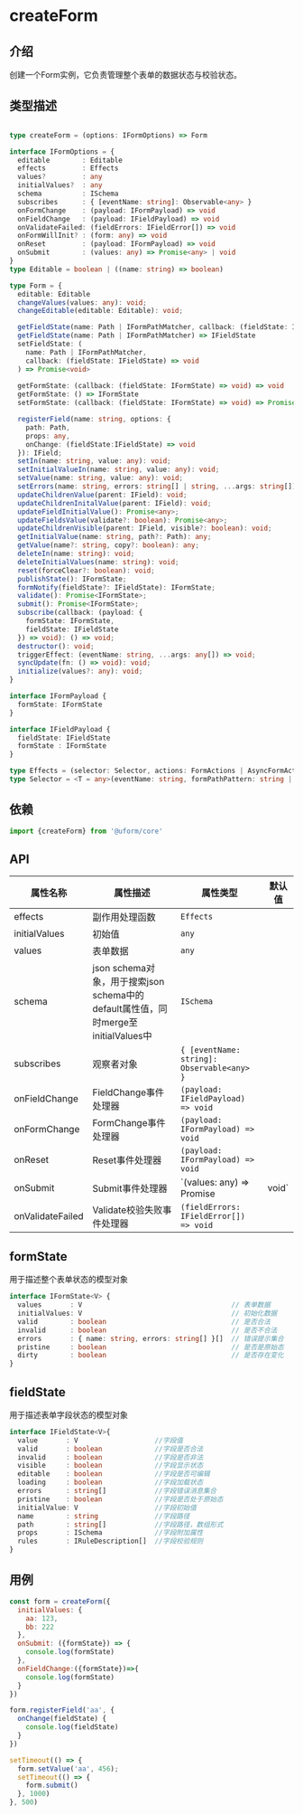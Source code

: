 # createForm

## 介绍

创建一个Form实例，它负责管理整个表单的数据状态与校验状态。

## 类型描述

```typescript

type createForm = (options: IFormOptions) => Form

interface IFormOptions = {
  editable        : Editable
  effects         : Effects
  values?         : any
  initialValues?  : any
  schema          : ISchema
  subscribes      : { [eventName: string]: Observable<any> }
  onFormChange    : (payload: IFormPayload) => void
  onFieldChange   : (payload: IFieldPayload) => void
  onValidateFailed: (fieldErrors: IFieldError[]) => void
  onFormWillInit? : (form: any) => void
  onReset         : (payload: IFormPayload) => void
  onSubmit        : (values: any) => Promise<any> | void
}
type Editable = boolean | ((name: string) => boolean)

type Form = {
  editable: Editable
  changeValues(values: any): void;
  changeEditable(editable: Editable): void;

  getFieldState(name: Path | IFormPathMatcher, callback: (fieldState: IFieldState) => void) => void
  getFieldState(name: Path | IFormPathMatcher) => IFieldState
  setFieldState: (
    name: Path | IFormPathMatcher,
    callback: (fieldState: IFieldState) => void
  ) => Promise<void>
  
  getFormState: (callback: (fieldState: IFormState) => void) => void
  getFormState: () => IFormState
  setFormState: (callback: (fieldState: IFormState) => void) => Promise<void>

  registerField(name: string, options: {
    path: Path, 
    props: any, 
    onChange: (fieldState:IFieldState) => void 
  }): IField;
  setIn(name: string, value: any): void;
  setInitialValueIn(name: string, value: any): void;
  setValue(name: string, value: any): void;
  setErrors(name: string, errors: string[] | string, ...args: string[]): void;
  updateChildrenValue(parent: IField): void;
  updateChildrenInitalValue(parent: IField): void;
  updateFieldInitialValue(): Promise<any>;
  updateFieldsValue(validate?: boolean): Promise<any>;
  updateChildrenVisible(parent: IField, visible?: boolean): void;
  getInitialValue(name: string, path?: Path): any;
  getValue(name?: string, copy?: boolean): any;
  deleteIn(name: string): void;
  deleteInitialValues(name: string): void;
  reset(forceClear?: boolean): void;
  publishState(): IFormState;
  formNotify(fieldState?: IFieldState): IFormState;
  validate(): Promise<IFormState>;
  submit(): Promise<IFormState>;
  subscribe(callback: (payload: {
    formState: IFormState, 
    fieldState: IFieldState
  }) => void): () => void;
  destructor(): void;
  triggerEffect: (eventName: string, ...args: any[]) => void;
  syncUpdate(fn: () => void): void;
  initialize(values?: any): void;
}

interface IFormPayload {
  formState: IFormState
}

interface IFieldPayload {
  fieldState: IFieldState
  formState : IFormState
}

type Effects = (selector: Selector, actions: FormActions | AsyncFormActions) => void
type Selector = <T = any>(eventName: string, formPathPattern: string | IFormPathMatcher) => Observable<T>
```

## 依赖

```javascript
import {createForm} from '@uform/core'
```

## API

| 属性名称         | 属性描述                                                                          | 属性类型                                                  | 默认值 |
| ---------------- | --------------------------------------------------------------------------------- | --------------------------------------------------------- | ------ |
| effects          | 副作用处理函数                                                                    | `Effects`                       |        |
| initialValues    | 初始值                                                                            | `any`                                                    |        |
| values | 表单数据 | `any`| | |
| schema           | json schema对象，用于搜索json schema中的default属性值，同时merge至initialValues中 | `ISchema`                                                    |        |
| subscribes       | 观察者对象                                                                        | `{ [eventName: string]: Observable<any> }`                         |        |
| onFieldChange    | FieldChange事件处理器                                                             | `(payload: IFieldPayload) => void` |        |
| onFormChange     | FormChange事件处理器                                                              | `(payload: IFormPayload) => void`                      |        |
| onReset          | Reset事件处理器                                                                   | `(payload: IFormPayload) => void`                        |        |
| onSubmit         | Submit事件处理器                                                                  | `(values: any) => Promise<any> | void`                        |        |
| onValidateFailed | Validate校验失败事件处理器                                                        | `(fieldErrors: IFieldError[]) => void`                      |        |

## formState

用于描述整个表单状态的模型对象

```typescript
interface IFormState<V> {
  values       : V                                     // 表单数据
  initialValues: V                                     // 初始化数据
  valid        : boolean                               // 是否合法
  invalid      : boolean                               // 是否不合法
  errors       : { name: string, errors: string[] }[]  // 错误提示集合
  pristine     : boolean                               // 是否是原始态
  dirty        : boolean                               // 是否存在变化
}
```

## fieldState

用于描述表单字段状态的模型对象

```typescript
interface IFieldState<V>{
  value       : V                   //字段值
  valid       : boolean             //字段是否合法
  invalid     : boolean             //字段是否非法
  visible     : boolean             //字段显示状态
  editable    : boolean             //字段是否可编辑
  loading     : boolean             //字段加载状态
  errors      : string[]            //字段错误消息集合
  pristine    : boolean             //字段是否处于原始态
  initialValue: V                   //字段初始值
  name        : string              //字段路径
  path        : string[]            //字段路径，数组形式
  props       : ISchema             //字段附加属性
  rules       : IRuleDescription[]  //字段校验规则
}
```

## 用例

```javascript
const form = createForm({
  initialValues: {
    aa: 123,
    bb: 222
  },
  onSubmit: ({formState}) => {
    console.log(formState)
  },
  onFieldChange:({formState})=>{
    console.log(formState)
  }
})

form.registerField('aa', {
  onChange(fieldState) {
    console.log(fieldState)
  }
})

setTimeout(() => {
  form.setValue('aa', 456);
  setTimeout(() => {
    form.submit()
  }, 1000)
}, 500)
```
